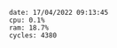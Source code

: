 

                date: 17/04/2022 09:13:45
                cpu: 0.1%
                ram: 18.7%
                cycles: 4380

                         